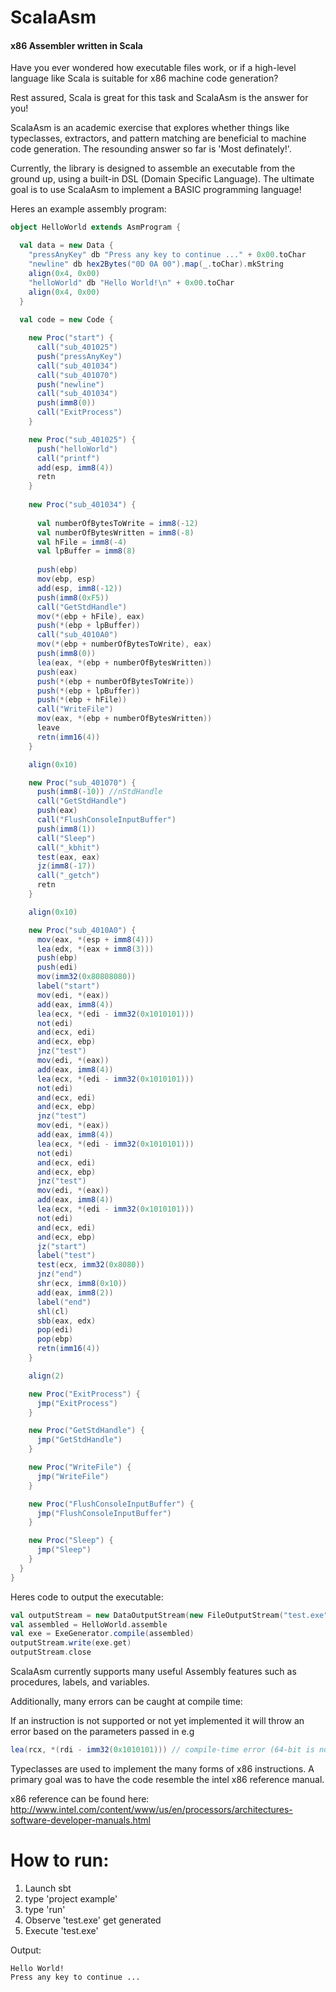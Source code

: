 ScalaAsm
========
#### x86 Assembler written in Scala

Have you ever wondered how executable files work, or if a high-level language like Scala is suitable for x86 machine code generation?

Rest assured, Scala is great for this task and ScalaAsm is the answer for you!

ScalaAsm is an academic exercise that explores whether things like typeclasses, extractors, and pattern matching are beneficial to machine code generation.  The resounding answer so far is 'Most definately!'.

Currently, the library is designed to assemble an executable from the ground up, using a built-in DSL (Domain Specific Language).
The ultimate goal is to use ScalaAsm to implement a BASIC programming language!

Heres an example assembly program:

```scala
object HelloWorld extends AsmProgram {

  val data = new Data {
    "pressAnyKey" db "Press any key to continue ..." + 0x00.toChar
    "newline" db hex2Bytes("0D 0A 00").map(_.toChar).mkString
    align(0x4, 0x00)
    "helloWorld" db "Hello World!\n" + 0x00.toChar
    align(0x4, 0x00)
  }
  
  val code = new Code {

    new Proc("start") {
      call("sub_401025")
      push("pressAnyKey")
      call("sub_401034")
      call("sub_401070")
      push("newline")
      call("sub_401034")
      push(imm8(0))
      call("ExitProcess")
    }

    new Proc("sub_401025") {
      push("helloWorld")
      call("printf")
      add(esp, imm8(4))
      retn
    }
     
    new Proc("sub_401034") {
      
      val numberOfBytesToWrite = imm8(-12)
      val numberOfBytesWritten = imm8(-8)
      val hFile = imm8(-4)
      val lpBuffer = imm8(8)
      
      push(ebp)
      mov(ebp, esp)
      add(esp, imm8(-12))
      push(imm8(0xF5))
      call("GetStdHandle")
      mov(*(ebp + hFile), eax)
      push(*(ebp + lpBuffer))
      call("sub_4010A0")
      mov(*(ebp + numberOfBytesToWrite), eax)
      push(imm8(0))
      lea(eax, *(ebp + numberOfBytesWritten))
      push(eax)
      push(*(ebp + numberOfBytesToWrite))
      push(*(ebp + lpBuffer))
      push(*(ebp + hFile))
      call("WriteFile")
      mov(eax, *(ebp + numberOfBytesWritten))
      leave
      retn(imm16(4))
    }

    align(0x10)

    new Proc("sub_401070") {
      push(imm8(-10)) //nStdHandle
      call("GetStdHandle")
      push(eax)
      call("FlushConsoleInputBuffer")
      push(imm8(1))
      call("Sleep")
      call("_kbhit")
      test(eax, eax)
      jz(imm8(-17))
      call("_getch")
      retn
    }

    align(0x10)

    new Proc("sub_4010A0") {
      mov(eax, *(esp + imm8(4)))
      lea(edx, *(eax + imm8(3)))
      push(ebp)
      push(edi)
      mov(imm32(0x80808080))
      label("start")
      mov(edi, *(eax))
      add(eax, imm8(4))
      lea(ecx, *(edi - imm32(0x1010101)))
      not(edi)
      and(ecx, edi)
      and(ecx, ebp)
      jnz("test")
      mov(edi, *(eax))
      add(eax, imm8(4))
      lea(ecx, *(edi - imm32(0x1010101)))
      not(edi)
      and(ecx, edi)
      and(ecx, ebp)
      jnz("test")
      mov(edi, *(eax))
      add(eax, imm8(4))
      lea(ecx, *(edi - imm32(0x1010101)))
      not(edi)
      and(ecx, edi)
      and(ecx, ebp)
      jnz("test")
      mov(edi, *(eax))
      add(eax, imm8(4))
      lea(ecx, *(edi - imm32(0x1010101)))
      not(edi)
      and(ecx, edi)
      and(ecx, ebp)
      jz("start")
      label("test")
      test(ecx, imm32(0x8080))
      jnz("end")
      shr(ecx, imm8(0x10))
      add(eax, imm8(2))
      label("end")
      shl(cl)
      sbb(eax, edx)
      pop(edi)
      pop(ebp)
      retn(imm16(4))
    }

    align(2)

    new Proc("ExitProcess") {
      jmp("ExitProcess")
    }

    new Proc("GetStdHandle") {
      jmp("GetStdHandle")
    }

    new Proc("WriteFile") {
      jmp("WriteFile")
    }

    new Proc("FlushConsoleInputBuffer") {
      jmp("FlushConsoleInputBuffer")
    }

    new Proc("Sleep") {
      jmp("Sleep")
    }
  }
}
```

Heres code to output the executable:

```scala
val outputStream = new DataOutputStream(new FileOutputStream("test.exe"));
val assembled = HelloWorld.assemble
val exe = ExeGenerator.compile(assembled)
outputStream.write(exe.get)
outputStream.close
```

ScalaAsm currently supports many useful Assembly features such as procedures, labels, and variables.

Additionally, many errors can be caught at compile time:

If an instruction is not supported or not yet implemented it will throw an error based on the parameters passed in e.g

```scala
lea(rcx, *(rdi - imm32(0x1010101))) // compile-time error (64-bit is not yet supported)
```

Typeclasses are used to implement the many forms of x86 instructions.  A primary goal was to have the code resemble the intel x86 reference manual.

x86 reference can be found here: http://www.intel.com/content/www/us/en/processors/architectures-software-developer-manuals.html

How to run:
========

1. Launch sbt
2. type 'project example'
3. type 'run'
4. Observe 'test.exe' get generated
5. Execute 'test.exe'

Output:
```
Hello World!
Press any key to continue ...
```

